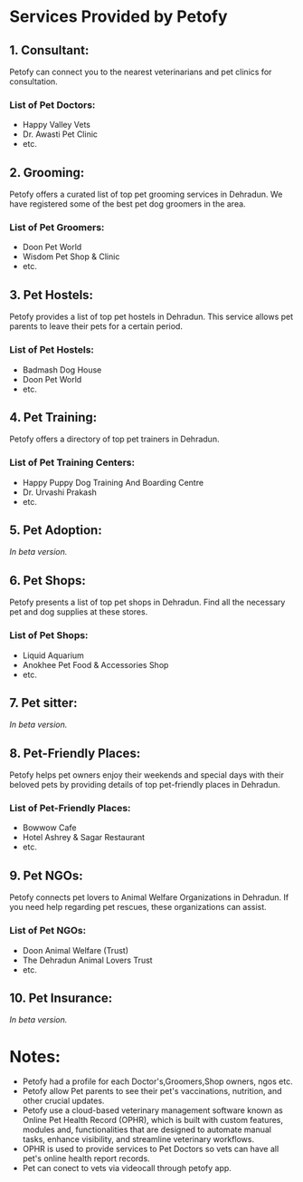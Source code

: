 # Services Provided by Petofy

## 1. Consultant:
Petofy can connect you to the nearest veterinarians and pet clinics for consultation.

### List of Pet Doctors:
- Happy Valley Vets
- Dr. Awasti Pet Clinic
- etc.

## 2. Grooming:
Petofy offers a curated list of top pet grooming services in Dehradun. We have registered some of the best pet dog groomers in the area.

### List of Pet Groomers:
- Doon Pet World
- Wisdom Pet Shop & Clinic
- etc.

## 3. Pet Hostels:
Petofy provides a list of top pet hostels in Dehradun. This service allows pet parents to leave their pets for a certain period.

### List of Pet Hostels:
- Badmash Dog House
- Doon Pet World
- etc.

## 4. Pet Training:
Petofy offers a directory of top pet trainers in Dehradun.

### List of Pet Training Centers:
- Happy Puppy Dog Training And Boarding Centre
- Dr. Urvashi Prakash
- etc.

## 5. Pet Adoption:
*In beta version.*

## 6. Pet Shops:
Petofy presents a list of top pet shops in Dehradun. Find all the necessary pet and dog supplies at these stores.

### List of Pet Shops:
- Liquid Aquarium
- Anokhee Pet Food & Accessories Shop
- etc.

## 7. Pet sitter:
*In beta version.*

## 8. Pet-Friendly Places:
Petofy helps pet owners enjoy their weekends and special days with their beloved pets by providing details of top pet-friendly places in Dehradun.

### List of Pet-Friendly Places:
- Bowwow Cafe
- Hotel Ashrey & Sagar Restaurant
- etc.

## 9. Pet NGOs:
Petofy connects pet lovers to Animal Welfare Organizations in Dehradun. If you need help regarding pet rescues, these organizations can assist.

### List of Pet NGOs:
- Doon Animal Welfare (Trust)
- The Dehradun Animal Lovers Trust
- etc.

## 10. Pet Insurance:
*In beta version.*

# Notes:
- Petofy had a profile for each Doctor's,Groomers,Shop owners, ngos etc.
- Petofy allow Pet parents to see their pet's vaccinations, nutrition, and other crucial updates.
- Petofy use a cloud-based veterinary management software known as Online Pet Health Record (OPHR), which is built with custom features, modules and, functionalities that are designed to automate manual tasks, enhance visibility, and streamline veterinary workflows.
- OPHR is used to provide services to Pet Doctors so vets can have all pet's online health report records.
- Pet can conect to vets via videocall through petofy app.
